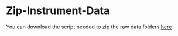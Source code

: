 # Zip-Instrument-Data

You can download the script needed to zip the raw data folders [here](https://github.com/Jack-Coutts/Zip-Instrument-Data/blob/main/zipping_instrument_raw_data.py)